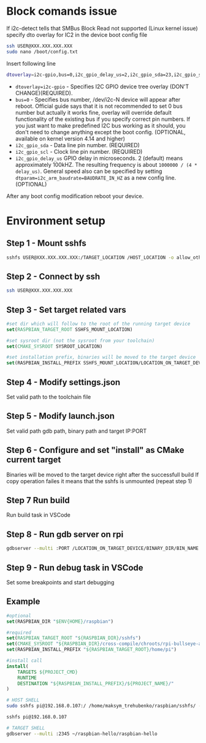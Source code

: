 # Block comands issue

If i2c-detect tells that SMBus Block Read not supported (Linux kernel issue) specify dto overlay for IC2 in the device boot config file

```bash
ssh USER@XXX.XXX.XXX.XXX
sudo nano /boot/config.txt
```

Insert following line

```bash
dtoverlay=i2c-gpio,bus=0,i2c_gpio_delay_us=2,i2c_gpio_sda=23,i2c_gpio_scl=24
```

* `dtoverlay=i2c-gpio` - Specifies I2C GPIO device tree overlay (DON'T CHANGE)(REQUIRED).
* `bus=0` - Specifies bus number, /dev/i2c-N device will appear after reboot. Official guide says that it is not recommended to set 0 bus number but actually it works fine, overlay will override default functionality of the existing bus if you specify correct pin numbers. If you just want to make predefined I2C bus working as it should, you don't need to change anything except the boot config. (OPTIONAL, available on kernel version 4.14 and higher)
*  `i2c_gpio_sda` - Data line pin number. (REQUIRED)
*  `i2c_gpio_scl` - Clock line pin number. (REQUIRED)
*  `i2c_gpio_delay_us` GPIO delay in microseconds. 2 (default) means approximately 100kHZ. The resulting frequency is about `1000000 / (4 * delay_us)`. General speed also can be specified by setting `dtparam=i2c_arm_baudrate=BAUDRATE_IN_HZ` as a new config line. (OPTIONAL)

After any boot config modification reboot your device.

# Environment setup

## Step 1 - Mount sshfs

```bash
sshfs USER@XXX.XXX.XXX.XXX:/TARGET_LOCATION /HOST_LOCATION -o allow_other,default_permissions
```

## Step 2 - Connect by ssh

```bash
ssh USER@XXX.XXX.XXX.XXX
```

## Step 3 - Set target related vars

```cmake
#set dir which will follow to the root of the running target device
set(RASPBIAN_TARGET_ROOT SSHFS_MOUNT_LOCATION)

#set sysroot dir (not the sysroot from your toolchain)
set(CMAKE_SYSROOT SYSROOT_LOCATION)

#set installation prefix, binaries will be moved to the target device
set(RASPBIAN_INSTALL_PREFIX SSHFS_MOUNT_LOCATION/LOCATION_ON_TARGET_DEVICE")
```

## Step 4 - Modify settings.json
Set valid path to the toolchain file

## Step 5 - Modify launch.json
Set valid path gdb path, binary path and target IP:PORT

## Step 6 - Configure and set "install" as CMake current target
Binaries will be moved to the target device right after the successfull build
If copy operation failes it means that the sshfs is unmounted (repeat step 1)

## Step 7 Run build
Run build task in VSCode

## Step 8 - Run gdb server on rpi
```bash
gdbserver --multi :PORT /LOCATION_ON_TARGET_DEVICE/BINARY_DIR/BIN_NAME
```
## Step 9 - Run debug task in VSCode
Set some breakpoints and start debugging

## Example

```cmake
#optional
set(RASPBIAN_DIR "$ENV{HOME}/raspbian")

#required
set(RASPBIAN_TARGET_ROOT "${RASPBIAN_DIR}/sshfs")
set(CMAKE_SYSROOT "${RASPBIAN_DIR}/cross-compile/chroots/rpi-bullseye-armhf")
set(RASPBIAN_INSTALL_PREFIX "${RASPBIAN_TARGET_ROOT}/home/pi")

#install call
install(
    TARGETS ${PROJECT_CMD}
    RUNTIME
    DESTINATION "${RASPBIAN_INSTALL_PREFIX}/${PROJECT_NAME}/"
)
```

```bash
# HOST SHELL
sudo sshfs pi@192.168.0.107:/ /home/maksym_trehubenko/raspbian/sshfs/ -o allow_other,default_permissions

sshfs pi@192.168.0.107

# TARGET SHELL
gdbserver --multi :2345 ~/raspbian-hello/raspbian-hello
```
